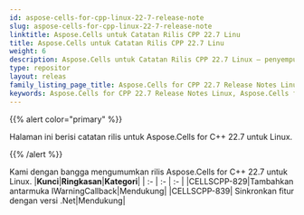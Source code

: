 ```yaml
---
id: aspose-cells-for-cpp-linux-22-7-release-note
slug: aspose-cells-for-cpp-linux-22-7-release-note
linktitle: Aspose.Cells untuk Catatan Rilis CPP 22.7 Linu
title: Aspose.Cells untuk Catatan Rilis CPP 22.7 Linu
weight: 6
description: Aspose.Cells untuk Catatan Rilis CPP 22.7 Linux – penyempurnaan terbaru, fitur baru, dan perbaikan
type: repositor
layout: releas
family_listing_page_title: Aspose.Cells for CPP 22.7 Release Notes Linu
keywords: Aspose.Cells for CPP 22.7 Release Notes Linux, Aspose.Cells for CPP 22.7 Linux updates and fixe
---
```

{{% alert color="primary" %}}

Halaman ini berisi catatan rilis untuk Aspose.Cells for C++ 22.7 untuk Linux.

{{% /alert %}}

Kami dengan bangga mengumumkan rilis Aspose.Cells for C++ 22.7 untuk Linux.
|**Kunci**|**Ringkasan**|**Kategori**|
| :- | :- | :- |
|CELLSCPP-829|Tambahkan antarmuka IWarningCallback|Mendukung|
|CELLSCPP-839| Sinkronkan fitur dengan versi .Net|Mendukung|
